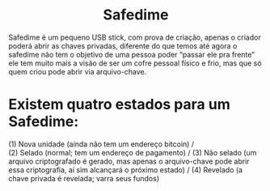 <h1 align="center">Safedime</h1>
Safedime é um pequeno USB stick, com prova de criação, apenas o criador poderá abrir as chaves privadas, diferente do que temos até agora o safedime não tem o objetivo de uma pessoa poder “passar ele pra frente” ele tem muito mais a visão de ser um cofre pessoal físico e frio, mas que só quem criou pode abrir via arquivo-chave.

# Existem quatro estados para um Safedime:

(1) Nova unidade (ainda não tem um endereço bitcoin) /  
(2) Selado (normal; tem um endereço de pagamento) /
(3) Não selado (um arquivo criptografado é gerado, mas apenas o arquivo-chave pode abrir essa criptografia, aí sim alcançará o próximo estado) /
(4) Revelado (a chave privada é revelada; varra seus fundos)
